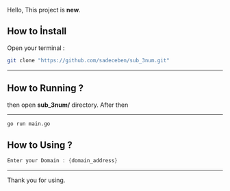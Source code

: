 Hello, This project is **new**.

## How to İnstall

Open your terminal :

```bash
git clone "https://github.com/sadeceben/sub_3num.git"
```

----------------------------------------------------

## How to Running ?

then open **sub_3num/** directory. After then

--------------------------------------------------

```bash
go run main.go	
```

## How to Using ?

```go
Enter your Domain : {domain_address}
```

-------------------------------

Thank you for using.
